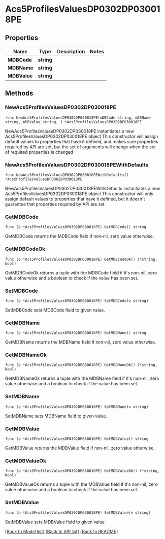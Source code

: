 # Acs5ProfilesValuesDP0302DP030018PE

## Properties

Name | Type | Description | Notes
------------ | ------------- | ------------- | -------------
**MDBCode** | **string** |  | 
**MDBName** | **string** |  | 
**MDBValue** | **string** |  | 

## Methods

### NewAcs5ProfilesValuesDP0302DP030018PE

`func NewAcs5ProfilesValuesDP0302DP030018PE(mDBCode string, mDBName string, mDBValue string, ) *Acs5ProfilesValuesDP0302DP030018PE`

NewAcs5ProfilesValuesDP0302DP030018PE instantiates a new Acs5ProfilesValuesDP0302DP030018PE object
This constructor will assign default values to properties that have it defined,
and makes sure properties required by API are set, but the set of arguments
will change when the set of required properties is changed

### NewAcs5ProfilesValuesDP0302DP030018PEWithDefaults

`func NewAcs5ProfilesValuesDP0302DP030018PEWithDefaults() *Acs5ProfilesValuesDP0302DP030018PE`

NewAcs5ProfilesValuesDP0302DP030018PEWithDefaults instantiates a new Acs5ProfilesValuesDP0302DP030018PE object
This constructor will only assign default values to properties that have it defined,
but it doesn't guarantee that properties required by API are set

### GetMDBCode

`func (o *Acs5ProfilesValuesDP0302DP030018PE) GetMDBCode() string`

GetMDBCode returns the MDBCode field if non-nil, zero value otherwise.

### GetMDBCodeOk

`func (o *Acs5ProfilesValuesDP0302DP030018PE) GetMDBCodeOk() (*string, bool)`

GetMDBCodeOk returns a tuple with the MDBCode field if it's non-nil, zero value otherwise
and a boolean to check if the value has been set.

### SetMDBCode

`func (o *Acs5ProfilesValuesDP0302DP030018PE) SetMDBCode(v string)`

SetMDBCode sets MDBCode field to given value.


### GetMDBName

`func (o *Acs5ProfilesValuesDP0302DP030018PE) GetMDBName() string`

GetMDBName returns the MDBName field if non-nil, zero value otherwise.

### GetMDBNameOk

`func (o *Acs5ProfilesValuesDP0302DP030018PE) GetMDBNameOk() (*string, bool)`

GetMDBNameOk returns a tuple with the MDBName field if it's non-nil, zero value otherwise
and a boolean to check if the value has been set.

### SetMDBName

`func (o *Acs5ProfilesValuesDP0302DP030018PE) SetMDBName(v string)`

SetMDBName sets MDBName field to given value.


### GetMDBValue

`func (o *Acs5ProfilesValuesDP0302DP030018PE) GetMDBValue() string`

GetMDBValue returns the MDBValue field if non-nil, zero value otherwise.

### GetMDBValueOk

`func (o *Acs5ProfilesValuesDP0302DP030018PE) GetMDBValueOk() (*string, bool)`

GetMDBValueOk returns a tuple with the MDBValue field if it's non-nil, zero value otherwise
and a boolean to check if the value has been set.

### SetMDBValue

`func (o *Acs5ProfilesValuesDP0302DP030018PE) SetMDBValue(v string)`

SetMDBValue sets MDBValue field to given value.



[[Back to Model list]](../README.md#documentation-for-models) [[Back to API list]](../README.md#documentation-for-api-endpoints) [[Back to README]](../README.md)


